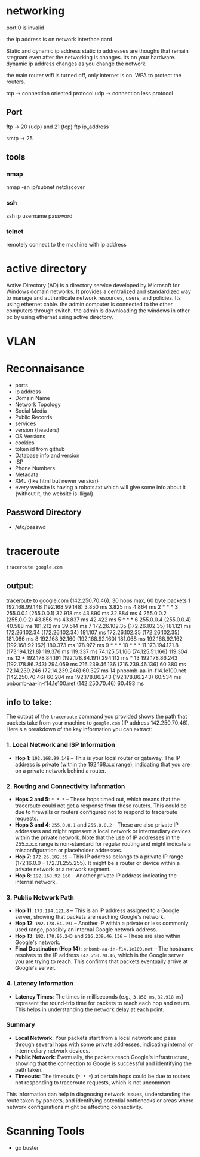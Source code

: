 

# networking
port 0 is invalid

the ip address is on network interface card

Static and dynamic ip address
static ip addresses are thoughs that remain stegnant even after the networking is changes. its on your hardware.
dynamic ip address changes as you change the network

the main router wifi is turned off, only internet is on. 
WPA to protect the routers.

tcp -> connection oriented protocol
udp -> connection less protocol

## Port

ftp -> 20 (udp) and 21 (tcp)
ftp ip_address



smtp -> 25

## tools

### nmap
nmap  -sn ip/subnet
netdiscover

### ssh
ssh ip username password

### telnet
remotely connect to the machine with ip address

# active directory
Active Directory (AD) is a directory service developed by Microsoft for Windows domain networks. It provides a centralized and standardized way to manage and authenticate network resources, users, and policies. 
Its using ethernet cable. the admin computer is connected to the other computers through switch. the admin is downloading the windows in other pc by using ethernet using active directory. 

# VLAN


# Reconnaisance
- ports
- ip address
- Domain Name
- Network Topology
- Social Media
- Public Records
- services
- version {headers}
- OS Versions
- cookies
- token id from github
- Database info and version
- ISP
- Phone Numbers
- Metadata
- XML {like html but newer version}
- every website is having a robots.txt which will give some info about it {without it, the website is illigal}

## Password Directory
- /etc/passwd

# traceroute

```bash
traceroute google.com
```
## output:
traceroute to google.com (142.250.70.46), 30 hops max, 60 byte packets
 1  192.168.99.148 (192.168.99.148)  3.850 ms  3.825 ms  4.864 ms
 2  * * *
 3  255.0.0.1 (255.0.0.1)  32.918 ms  43.890 ms  32.884 ms
 4  255.0.0.2 (255.0.0.2)  43.856 ms  43.837 ms  42.422 ms
 5  * * *
 6  255.0.0.4 (255.0.0.4)  40.588 ms  181.212 ms  39.514 ms
 7  172.26.102.35 (172.26.102.35)  181.121 ms 172.26.102.34 (172.26.102.34)  181.107 ms 172.26.102.35 (172.26.102.35)  181.086 ms
 8  192.168.92.160 (192.168.92.160)  181.068 ms 192.168.92.162 (192.168.92.162)  180.373 ms  178.972 ms
 9  * * *
10  * * *
11  173.194.121.8 (173.194.121.8)  119.376 ms  119.337 ms 74.125.51.166 (74.125.51.166)  119.304 ms
12  * 192.178.84.191 (192.178.84.191)  294.112 ms *
13  192.178.86.243 (192.178.86.243)  294.059 ms 216.239.46.136 (216.239.46.136)  60.380 ms 72.14.239.246 (72.14.239.246)  60.327 ms
14  pnbomb-aa-in-f14.1e100.net (142.250.70.46)  60.284 ms 192.178.86.243 (192.178.86.243)  60.534 ms pnbomb-aa-in-f14.1e100.net (142.250.70.46)  60.493 ms

## info to take: 

The output of the `traceroute` command you provided shows the path that packets take from your machine to `google.com` (IP address 142.250.70.46). Here's a breakdown of the key information you can extract:

### 1. **Local Network and ISP Information**
   - **Hop 1**: `192.168.99.148` – This is your local router or gateway. The IP address is private (within the 192.168.x.x range), indicating that you are on a private network behind a router.

### 2. **Routing and Connectivity Information**
   - **Hops 2 and 5**: `* * *` – These hops timed out, which means that the traceroute could not get a response from these routers. This could be due to firewalls or routers configured not to respond to traceroute requests.
   - **Hops 3 and 4**: `255.0.0.1` and `255.0.0.2` – These are also private IP addresses and might represent a local network or intermediary devices within the private network. Note that the use of IP addresses in the 255.x.x.x range is non-standard for regular routing and might indicate a misconfiguration or placeholder addresses.
   - **Hop 7**: `172.26.102.35` – This IP address belongs to a private IP range (172.16.0.0 – 172.31.255.255). It might be a router or device within a private network or a network segment.
   - **Hop 8**: `192.168.92.160` – Another private IP address indicating the internal network.

### 3. **Public Network Path**
   - **Hop 11**: `173.194.121.8` – This is an IP address assigned to a Google server, showing that packets are reaching Google's network.
   - **Hop 12**: `192.178.84.191` – Another IP within a private or less commonly used range, possibly an internal Google network address.
   - **Hop 13**: `192.178.86.243` and `216.239.46.136` – These are also within Google's network.
   - **Final Destination (Hop 14)**: `pnbomb-aa-in-f14.1e100.net` – The hostname resolves to the IP address `142.250.70.46`, which is the Google server you are trying to reach. This confirms that packets eventually arrive at Google's server.

### 4. **Latency Information**
   - **Latency Times**: The times in milliseconds (e.g., `3.850 ms`, `32.918 ms`) represent the round-trip time for packets to reach each hop and return. This helps in understanding the network delay at each point.

### Summary
- **Local Network**: Your packets start from a local network and pass through several hops with some private addresses, indicating internal or intermediary network devices.
- **Public Network**: Eventually, the packets reach Google's infrastructure, showing that the connection to Google is successful and identifying the path taken.
- **Timeouts**: The timeouts (`* * *`) at certain hops could be due to routers not responding to traceroute requests, which is not uncommon.

This information can help in diagnosing network issues, understanding the route taken by packets, and identifying potential bottlenecks or areas where network configurations might be affecting connectivity.


# Scanning Tools
- go buster


